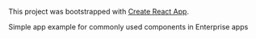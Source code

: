 This project was bootstrapped with [Create React App](https://github.com/facebookincubator/create-react-app).

Simple app example for commonly used components in Enterprise apps